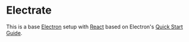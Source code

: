 # Electrate

This is a base [Electron](https://electronjs.org/) setup with [React](https://reactjs.org/) based on Electron's [Quick Start Guide](http://electron.atom.io/docs/tutorial/quick-start).